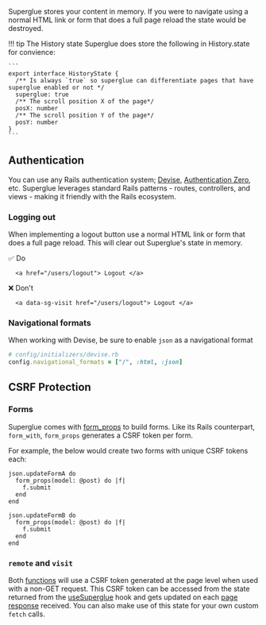 Superglue stores your content in memory. If you were to navigate using a normal
HTML link or form that does a full page reload the state would be destroyed.

!!! tip The History state
    Superglue does store the following in History.state for convience:

    ```
    export interface HistoryState {
      /** Is always `true` so superglue can differentiate pages that have superglue enabled or not */
      superglue: true
      /** The scroll position X of the page*/
      posX: number
      /** The scroll position Y of the page*/
      posY: number
    }
    ```

## Authentication

You can use any Rails authentication system; [Devise], [Authentication Zero], etc. Superglue leverages standard Rails patterns - routes, controllers, and views - making it friendly with the Rails ecosystem.

### Logging out
When implementing a logout button use a normal HTML link or form that does a full page reload. This will clear out Superglue's state in memory.

✅ Do
```
  <a href="/users/logout"> Logout </a>
```

❌ Don't

```
  <a data-sg-visit href="/users/logout"> Logout </a>
```

[Authentication Zero]: https://github.com/lazaronixon/authentication-zero
[Devise]: https://github.com/heartcombo/devise

### Navigational formats

When working with Devise, be sure to enable `json` as a navigational format

```ruby
# config/initializers/devise.rb
config.navigational_formats = ["/", :html, :json]
```

## CSRF Protection

### Forms

Superglue comes with [form_props] to build forms. Like its Rails counterpart,
`form_with`, `form_props` generates a CSRF token per form.

For example, the below would create two forms with unique CSRF tokens each:

```
json.updateFormA do
  form_props(model: @post) do |f|
    f.submit
  end
end

json.updateFormB do
  form_props(model: @post) do |f|
    f.submit
  end
end
```

[form_props]: ./forms.md

### `remote` and `visit`

Both [functions](./requests.md) will use a CSRF token generated at the page
level when used with a non-GET request. This CSRF token can be accessed from the
state returned from the [useSuperglue](./reference/hooks.md#usesuperglue) hook
and gets updated on each [page response] received. You can also make use of this
state for your own custom `fetch` calls.

[page response]: ./page-response.md